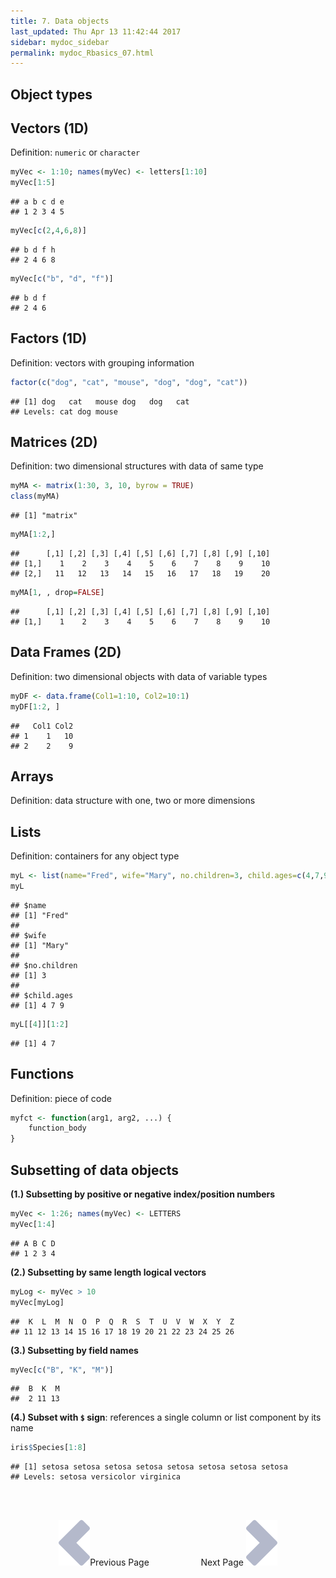 ```yaml
---
title: 7. Data objects
last_updated: Thu Apr 13 11:42:44 2017
sidebar: mydoc_sidebar
permalink: mydoc_Rbasics_07.html
---
```


## Object types

## Vectors (1D)

Definition: `numeric` or `character`


```r
myVec <- 1:10; names(myVec) <- letters[1:10]  
myVec[1:5]
```

```
## a b c d e 
## 1 2 3 4 5
```

```r
myVec[c(2,4,6,8)]
```

```
## b d f h 
## 2 4 6 8
```

```r
myVec[c("b", "d", "f")]
```

```
## b d f 
## 2 4 6
```

## Factors (1D)

Definition: vectors with grouping information


```r
factor(c("dog", "cat", "mouse", "dog", "dog", "cat"))
```

```
## [1] dog   cat   mouse dog   dog   cat  
## Levels: cat dog mouse
```

## Matrices (2D)

Definition: two dimensional structures with data of same type


```r
myMA <- matrix(1:30, 3, 10, byrow = TRUE) 
class(myMA)
```

```
## [1] "matrix"
```

```r
myMA[1:2,]
```

```
##      [,1] [,2] [,3] [,4] [,5] [,6] [,7] [,8] [,9] [,10]
## [1,]    1    2    3    4    5    6    7    8    9    10
## [2,]   11   12   13   14   15   16   17   18   19    20
```

```r
myMA[1, , drop=FALSE]
```

```
##      [,1] [,2] [,3] [,4] [,5] [,6] [,7] [,8] [,9] [,10]
## [1,]    1    2    3    4    5    6    7    8    9    10
```

## Data Frames (2D)

Definition: two dimensional objects with data of variable types


```r
myDF <- data.frame(Col1=1:10, Col2=10:1) 
myDF[1:2, ]
```

```
##   Col1 Col2
## 1    1   10
## 2    2    9
```

## Arrays

Definition: data structure with one, two or more dimensions


## Lists

Definition: containers for any object type


```r
myL <- list(name="Fred", wife="Mary", no.children=3, child.ages=c(4,7,9)) 
myL
```

```
## $name
## [1] "Fred"
## 
## $wife
## [1] "Mary"
## 
## $no.children
## [1] 3
## 
## $child.ages
## [1] 4 7 9
```

```r
myL[[4]][1:2] 
```

```
## [1] 4 7
```

## Functions

Definition: piece of code


```r
myfct <- function(arg1, arg2, ...) { 
	function_body 
}
```

## Subsetting of data objects

__(1.) Subsetting by positive or negative index/position numbers__


```r
myVec <- 1:26; names(myVec) <- LETTERS 
myVec[1:4]
```

```
## A B C D 
## 1 2 3 4
```

__(2.) Subsetting by same length logical vectors__


```r
myLog <- myVec > 10
myVec[myLog] 
```

```
##  K  L  M  N  O  P  Q  R  S  T  U  V  W  X  Y  Z 
## 11 12 13 14 15 16 17 18 19 20 21 22 23 24 25 26
```

__(3.) Subsetting by field names__


```r
myVec[c("B", "K", "M")]
```

```
##  B  K  M 
##  2 11 13
```

__(4.) Subset with `$` sign__: references a single column or list component by its name 


```r
iris$Species[1:8]
```

```
## [1] setosa setosa setosa setosa setosa setosa setosa setosa
## Levels: setosa versicolor virginica
```

<br><br><center><a href="mydoc_Rbasics_06.html"><img src="images/left_arrow.png" alt="Previous page."></a>Previous Page &nbsp; &nbsp; &nbsp; &nbsp; &nbsp; &nbsp; &nbsp; &nbsp; &nbsp; &nbsp; Next Page
<a href="mydoc_Rbasics_08.html"><img src="images/right_arrow.png" alt="Next page."></a></center>
